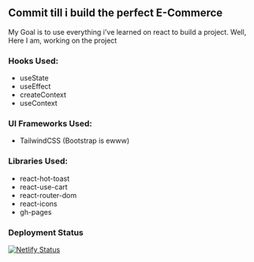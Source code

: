 ## Commit till i build the perfect E-Commerce

My Goal is to use everything i've learned on react to build a project.
Well, Here I am, working on the project

### Hooks Used:
- useState
- useEffect
- createContext
- useContext

### UI Frameworks Used:
- TailwindCSS (Bootstrap is ewww)

### Libraries Used:
- react-hot-toast
- react-use-cart
- react-router-dom
- react-icons
- gh-pages

### Deployment Status
[![Netlify Status](https://api.netlify.com/api/v1/badges/ddf4fdf8-4b98-4ae8-8199-73a906184fac/deploy-status)](https://app.netlify.com/sites/bejewelled-brioche-1c842e/deploys)
